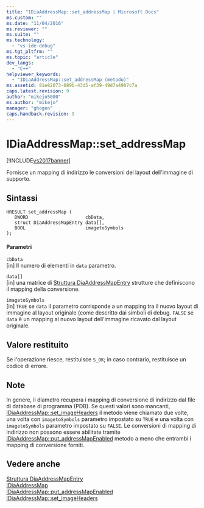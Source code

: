 ```yaml
---
title: "IDiaAddressMap::set_addressMap | Microsoft Docs"
ms.custom: ""
ms.date: "11/04/2016"
ms.reviewer: ""
ms.suite: ""
ms.technology: 
  - "vs-ide-debug"
ms.tgt_pltfrm: ""
ms.topic: "article"
dev_langs: 
  - "C++"
helpviewer_keywords: 
  - "IDiaAddressMap::set_addressMap (metodo)"
ms.assetid: 81e82073-089b-43d5-af39-49d7a4907c7a
caps.latest.revision: 9
author: "mikejo5000"
ms.author: "mikejo"
manager: "ghogen"
caps.handback.revision: 9
---
```

# IDiaAddressMap::set_addressMap
[!INCLUDE[vs2017banner](../../code-quality/includes/vs2017banner.md)]

Fornisce un mapping di indirizzo le conversioni del layout dell'immagine di supporto.  
  
## Sintassi  
  
```cpp#  
HRESULT set_addressMap (   
   DWORD                     cbData,  
   struct DiaAddressMapEntry data[],  
   BOOL                      imagetoSymbols  
);  
```  
  
#### Parametri  
 `cbData`  
 \[in\]  Il numero di elementi in `data` parametro.  
  
 `data[]`  
 \[in\]  una matrice di [Struttura DiaAddressMapEntry](../../debugger/debug-interface-access/diaaddressmapentry.md) strutture che definiscono il mapping della conversione.  
  
 `imagetoSymbols`  
 \[in\]  `TRUE` se  `data` il parametro corrisponde a un mapping tra il nuovo layout di immagine al layout originale \(come descritto dai simboli di debug.  `FALSE` se  `data` è un mapping al nuovo layout dell'immagine ricavato dal layout originale.  
  
## Valore restituito  
 Se l'operazione riesce, restituisce `S_OK`; in caso contrario, restituisce un codice di errore.  
  
## Note  
 In genere, il diametro recupera i mapping di conversione di indirizzo dal file di database di programma \(PDB\).  Se questi valori sono mancanti, [IDiaAddressMap::set\_imageHeaders](../../debugger/debug-interface-access/idiaaddressmap-set-imageheaders.md) il metodo viene chiamato due volte, una volta con  `imagetoSymbols` parametro impostato su  `TRUE` e una volta con  `imagetoSymbols` parametro impostato su  `FALSE`.  Le conversioni di mapping di indirizzo non possono essere abilitate tramite [IDiaAddressMap::put\_addressMapEnabled](../../debugger/debug-interface-access/idiaaddressmap-put-addressmapenabled.md) metodo a meno che entrambi i mapping di conversione forniti.  
  
## Vedere anche  
 [Struttura DiaAddressMapEntry](../../debugger/debug-interface-access/diaaddressmapentry.md)   
 [IDiaAddressMap](../../debugger/debug-interface-access/idiaaddressmap.md)   
 [IDiaAddressMap::put\_addressMapEnabled](../../debugger/debug-interface-access/idiaaddressmap-put-addressmapenabled.md)   
 [IDiaAddressMap::set\_imageHeaders](../../debugger/debug-interface-access/idiaaddressmap-set-imageheaders.md)